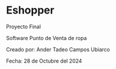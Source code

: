 # Eshopper
Proyecto Final

Software Punto de Venta de ropa

Creado por: Ander Tadeo Campos Ubiarco

Fecha: 28 de Octubre del 2024
